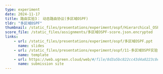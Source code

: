 ```yaml
---
type: experiment
date: 2024-11-17
title: 路由实验3： 动态路由协议(多区域OSPF)
tldr: "多区域OSPF"
thumbnail: /static_files/presentations/experiment/ospf/Hierarchical_OSPF.jpg
score_file: /static_files/assignments/多区域OSPF-score.json.encrypted
links: 
    - url: /static_files/presentations/experiment/ospf/多区域OSPF.ppt
      name: slides
    - url: /static_files/presentations/experiment/ospf/11-多区域OSPF实验模板.doc
      name: template
    - url: https://web.ugreen.cloud/web/#/file/8d3a5bc822cc43d4a0223c8e509fb8d6
      name: submission site
---
```

